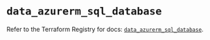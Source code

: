 # `data_azurerm_sql_database`

Refer to the Terraform Registry for docs: [`data_azurerm_sql_database`](https://registry.terraform.io/providers/hashicorp/azurerm/3.99.0/docs/data-sources/sql_database).
